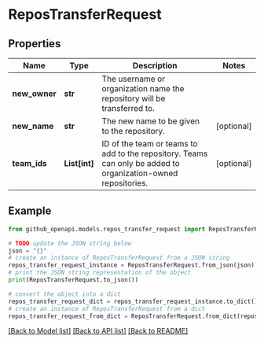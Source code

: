 # ReposTransferRequest


## Properties

Name | Type | Description | Notes
------------ | ------------- | ------------- | -------------
**new_owner** | **str** | The username or organization name the repository will be transferred to. | 
**new_name** | **str** | The new name to be given to the repository. | [optional] 
**team_ids** | **List[int]** | ID of the team or teams to add to the repository. Teams can only be added to organization-owned repositories. | [optional] 

## Example

```python
from github_openapi.models.repos_transfer_request import ReposTransferRequest

# TODO update the JSON string below
json = "{}"
# create an instance of ReposTransferRequest from a JSON string
repos_transfer_request_instance = ReposTransferRequest.from_json(json)
# print the JSON string representation of the object
print(ReposTransferRequest.to_json())

# convert the object into a dict
repos_transfer_request_dict = repos_transfer_request_instance.to_dict()
# create an instance of ReposTransferRequest from a dict
repos_transfer_request_from_dict = ReposTransferRequest.from_dict(repos_transfer_request_dict)
```
[[Back to Model list]](../README.md#documentation-for-models) [[Back to API list]](../README.md#documentation-for-api-endpoints) [[Back to README]](../README.md)


